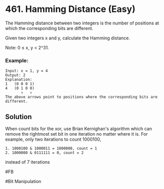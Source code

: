 # 461. Hamming Distance (Easy)

The Hamming distance between two integers is the number of positions at which the corresponding bits are different.

Given two integers x and y, calculate the Hamming distance.

Note:
0 ≤ x, y < 2^31.

### Example:
```
Input: x = 1, y = 4
Output: 2
Explanation:
1   (0 0 0 1)
4   (0 1 0 0)
       ↑   ↑
The above arrows point to positions where the corresponding bits are different.
```

## Solution
When count bits for the xor, use Brian Kernighan's algorithm which can remove the rightmost set bit in one iteration no matter where it is.
For example, only two iterations to count 1000100,
```
1. 1000100 & 1000011 = 1000000, count = 1
2. 1000000 & 0111111 = 0, count = 2
``` 
instead of 7 iterations

#FB

#Bit Manipulation

